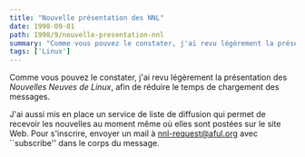 ```yaml
---
title: "Nouvelle présentation des NNL"
date: 1998-09-01
path: 1998/9/nouvelle-presentation-nnl
summary: "Comme vous pouvez le constater, j'ai revu légèrement la présentation des Nouvelles Neuves de Linux, afin de réduire le temps de chargement des messages."
tags: ['Linux']
---
```


<P>
Comme vous pouvez le constater, j'ai revu légèrement la présentation
des <EM>Nouvelles Neuves de Linux</EM>, afin de réduire le temps
de chargement des messages.
</P>

<P>
J'ai aussi mis en place un service de liste de diffusion qui
permet de recevoir les nouvelles au moment même où elles sont
postées sur le site Web. Pour s'inscrire, envoyer un mail à <A HREF="mailto:nnl-request@aful.org">nnl-request@aful.org</A> avec
``subscribe'' dans le corps du message.
</P>


